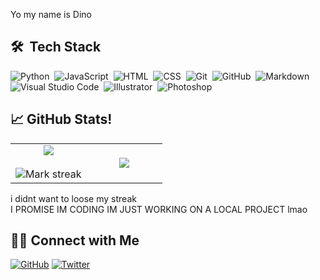 Yo my name is Dino

## 🛠 &nbsp;Tech Stack

![Python](https://img.shields.io/badge/-Python-05122A?style=flat&logo=python)&nbsp;
![JavaScript](https://img.shields.io/badge/-JavaScript-05122A?style=flat&logo=javascript)&nbsp;
![HTML](https://img.shields.io/badge/-HTML-05122A?style=flat&logo=HTML5)&nbsp;
![CSS](https://img.shields.io/badge/-CSS-05122A?style=flat&logo=CSS3&logoColor=1572B6)&nbsp;
![Git](https://img.shields.io/badge/-Git-05122A?style=flat&logo=git)&nbsp;
![GitHub](https://img.shields.io/badge/-GitHub-05122A?style=flat&logo=github)&nbsp;
![Markdown](https://img.shields.io/badge/-Markdown-05122A?style=flat&logo=markdown)\
![Visual Studio Code](https://img.shields.io/badge/-Visual%20Studio%20Code-05122A?style=flat&logo=visual-studio-code&logoColor=007ACC)&nbsp;
![Illustrator](https://img.shields.io/badge/-Illustrator-05122A?style=flat&logo=adobe-illustrator)&nbsp;
![Photoshop](https://img.shields.io/badge/-Photoshop-05122A?style=flat&logo=adobe-photoshop)&nbsp;

## &#x1f4c8; GitHub Stats!

<p align="center">
  <!--- stats (start) -->
<table align="center">
<tr border="none">
<td width="50%" align="center">
  
  <img  align="center"  src="https://github-readme-stats.vercel.app/api?username=DinoBarton&theme=dark&show_icons=true&count_private=true" />
  <br></br>
  <img  title="🔥 Get streak stats for your profile at git.io/streak-stats" alt="Mark streak" src="https://github-readme-streak-stats.herokuapp.com/?user=DinoBarton&theme=dark&hide_border=false" /> 
</td>

<td width="50%" align="center">

  <img  align="center"  src="https://github-readme-stats.anuraghazra1.vercel.app/api/top-langs/?username=DinoBarton&theme=dark&hide_border=false&no-bg=true&no-frame=true&langs_count=10"/>
  
  </td>
</tr>
</table>

<div align="center">
</div>

</p>        
<!--- stats (end) -->

i didnt want to loose my streak
<br>
I PROMISE IM CODING IM JUST WORKING ON A LOCAL PROJECT lmao

## 🤝🏻 Connect with Me

[![GitHub](https://img.shields.io/badge/-Github-181717?style=flat-square&logo=github&link=https://github.com/yourusername)](https://github.com/DinoBarton/)
[![Twitter](https://img.shields.io/badge/-Twitter-1DA1F2?style=flat-square&logo=twitter&logoColor=white&link=https://twitter.com/yourusername)](https://twitter.com/D1n0Bart0n)
